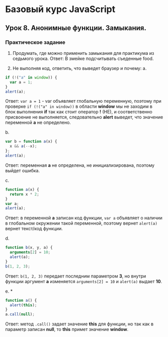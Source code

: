# Базовый курс JavaScript
## Урок 8. Анонимные функции. Замыкания.
### Практическое задание

1. Продумать, где можно применить замыкания для практикума из седьмого урока.
Ответ: В змейке подсчитывать съеденные food.

2. Не выполняя код, ответить, что выведет браузер и почему:
a.

```js
if (!("a" in window)) {
  var a = 1;
}
alert(a);
```
Ответ: ```var a = 1``` - var объявляет глобальную переменную, поэтому при проверке ```if (!("a" in window))``` в области **window** мы не заходим в блок выполнения **if** так как стоит оператор **!** (НЕ), и соответственно присвоение не выполняется, следовательно **alert** выведет, что значение переменной **a** не определено.

b.

```js
var b = function a(x) {
  x && a(--x);
};
alert(a);
```

Ответ: переменная **a** не определена, не инициализирована, поэтому выйдет ошибка.

c.

```js
function a(x) {
  return x * 2;
}
var a;
alert(a);
```

Ответ: в переменной **a** записан код функции, ```var a``` объявляет о наличии в глобальном окружении такой переменной, поэтому вернет ```alert(a)``` вернет текст/код функции.

d.

```js
function b(x, y, a) {
  arguments[2] = 10;
  alert(a);
}
b(1, 2, 3);
```
Ответ: ```b(1, 2, 3)``` передает последним параметром **3**, но внутри функции аргумент **a** изменяется ```arguments[2] = 10``` и ```alert(a)``` выдает **10**.

e. \*

```js
function a() {
  alert(this);
}
a.call(null);
```

Ответ: метод ```.call()``` задает значение **this** для функции, но так как в параметр записан **null**, то **this** примет значение **window**.
